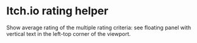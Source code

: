 # Itch.io rating helper

Show average rating of the multiple rating criteria: see floating panel with vertical text in the left-top corner of the viewport.